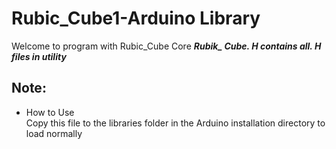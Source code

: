# Rubic_Cube1-Arduino Library
Welcome to program with Rubic_Cube Core
***Rubik_ Cube. H contains all. H files in utility***

## Note:
* How to Use  
Copy this file to the libraries folder in the Arduino installation directory to load normally
